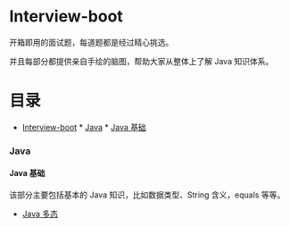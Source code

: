 # Interview-boot

开箱即用的面试题，每道题都是经过精心挑选。

并且每部分都提供亲自手绘的脑图，帮助大家从整体上了解 Java 知识体系。

目录
=================

* [Interview-boot](#interview-boot)
      * [Java](#java)
         * [Java 基础](#java-基础)


### Java



#### Java 基础

该部分主要包括基本的 Java 知识，比如数据类型、String 含义，equals 等等。



- [Java 多态]()

